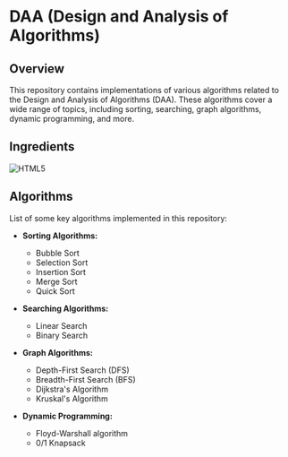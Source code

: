 # DAA (Design and Analysis of Algorithms)

## Overview

This repository contains implementations of various algorithms related to the Design and Analysis of Algorithms (DAA). These algorithms cover a wide range of topics, including sorting, searching, graph algorithms, dynamic programming, and more.

## Ingredients
<img alt="HTML5" src="![image](https://github.com/Tanmoy-Santra/DAA-SEM4/assets/123796923/0cdb5c37-c112-4e4d-b6dd-c1c5cc7b48be)
" />

## Algorithms

List of some key algorithms implemented in this repository:

- **Sorting Algorithms:**
  - Bubble Sort
  - Selection Sort
  - Insertion Sort
  - Merge Sort
  - Quick Sort

- **Searching Algorithms:**
  - Linear Search
  - Binary Search

- **Graph Algorithms:**
  - Depth-First Search (DFS)
  - Breadth-First Search (BFS)
  - Dijkstra's Algorithm
  - Kruskal's Algorithm

- **Dynamic Programming:**
  - Floyd-Warshall algorithm 
  - 0/1 Knapsack



